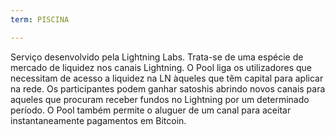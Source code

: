 ```yaml
---
term: PISCINA

---
```

Serviço desenvolvido pela Lightning Labs. Trata-se de uma espécie de mercado de liquidez nos canais Lightning. O Pool liga os utilizadores que necessitam de acesso a liquidez na LN àqueles que têm capital para aplicar na rede. Os participantes podem ganhar satoshis abrindo novos canais para aqueles que procuram receber fundos no Lightning por um determinado período. O Pool também permite o aluguer de um canal para aceitar instantaneamente pagamentos em Bitcoin.
